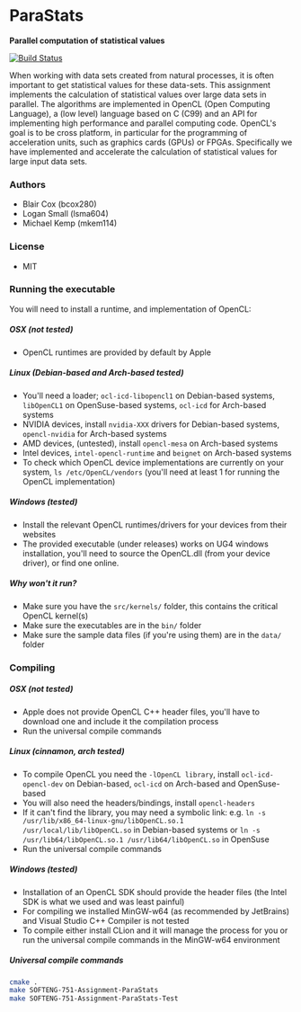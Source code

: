 # ParaStats
__Parallel computation of statistical values__

[![Build Status](https://travis-ci.com/mkem114/SOFTENG-751-Assignment-ParaStats.svg?token=4tn5PhULbqssssJGM5Gs&branch=master)](https://travis-ci.com/mkem114/SOFTENG-751-Assignment-ParaStats)

When working with data sets created from natural processes, it is often important to get statistical values for these data-sets. This assignment implements the calculation of statistical values over large data sets in parallel. The algorithms are implemented in OpenCL (Open Computing Language), a (low level) language based on C (C99) and an API for implementing high performance and parallel computing code. OpenCL's goal is to be cross platform, in particular for the programming of acceleration units, such as graphics cards (GPUs) or FPGAs. Specifically we have implemented and accelerate the calculation of statistical values for large input data sets.

### Authors
- Blair Cox (bcox280)
- Logan Small (lsma604)
- Michael Kemp (mkem114)

### License
- MIT

### Running the executable
You will need to install a runtime, and implementation of OpenCL:
##### OSX (not tested)
- OpenCL runtimes are provided by default by Apple
##### Linux (Debian-based and Arch-based tested)
- You'll need a loader; ```ocl-icd-libopencl1``` on Debian-based systems, ```libOpenCL1``` on OpenSuse-based systems, ```ocl-icd``` for Arch-based systems
- NVIDIA devices, install ```nvidia-XXX``` drivers for Debian-based systems, ```opencl-nvidia``` for Arch-based systems
- AMD devices, (untested), install ```opencl-mesa``` on Arch-based systems
- Intel devices, ```intel-opencl-runtime``` and ```beignet``` on Arch-based systems
- To check which OpenCL device implementations are currently on your system, ```ls /etc/OpenCL/vendors``` (you'll need at least 1 for running the OpenCL implementation)
##### Windows (tested)
- Install the relevant OpenCL runtimes/drivers for your devices from their websites
- The provided executable (under releases) works on UG4 windows installation, you'll need to source the OpenCL.dll (from your device driver), or find one online.
##### Why won't it run?
- Make sure you have the ```src/kernels/``` folder, this contains the critical OpenCL kernel(s)
- Make sure the executables are in the ```bin/``` folder
- Make sure the sample data files (if you're using them) are in the ```data/``` folder

### Compiling
##### OSX (not tested)
- Apple does not provide OpenCL C++ header files, you'll have to download one and include it the compilation process
- Run the universal compile commands
##### Linux (cinnamon, arch tested)
- To compile OpenCL you need the ```-lOpenCL library```, install ```ocl-icd-opencl-dev``` on Debian-based, ```ocl-icd``` on Arch-based and OpenSuse-based
- You will also need the headers/bindings, install ```opencl-headers```
- If it can't find the library, you may need a symbolic link: e.g. ```ln -s /usr/lib/x86_64-linux-gnu/libOpenCL.so.1 /usr/local/lib/libOpenCL.so``` in Debian-based systems or ```ln -s /usr/lib64/libOpenCL.so.1 /usr/lib64/libOpenCL.so``` in OpenSuse
- Run the universal compile commands
##### Windows (tested)
- Installation of an OpenCL SDK should provide the header files (the Intel SDK is what we used and was least painful)
- For compiling we installed MinGW-w64 (as recommended by JetBrains) and Visual Studio C++ Compiler is not tested
- To compile either install CLion and it will manage the process for you or run the universal compile commands in the MinGW-w64 environment
##### Universal compile commands
```bash
cmake .
make SOFTENG-751-Assignment-ParaStats
make SOFTENG-751-Assignment-ParaStats-Test
```
